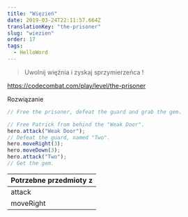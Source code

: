 ```yaml
---
title: "Więzień"
date: 2019-03-24T22:11:57.664Z
translationKey: "the-prisoner"
slug: "wiezien"
order: 17
tags:
  - HelloWord
---
```


> Uwolnij więźnia i zyskaj sprzymierzeńca !

https://codecombat.com/play/level/the-prisoner

Rozwiązanie

```javascript
// Free the prisoner, defeat the guard and grab the gem.

// Free Patrick from behind the "Weak Door".
hero.attack("Weak Door");
// Defeat the guard, named "Two".
hero.moveRight(3);
hero.moveDown(3);
hero.attack("Two");
// Get the gem.

```

Potrzebne przedmioty z |
--- |
attack |
moveRight |


